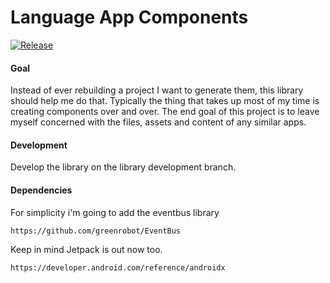 # Language App Components

[![Release](https://jitpack.io/v/JordanDysart/language-app-components.svg)](https://jitpack.io/#JordanDysart/language-app-components)

#### Goal

Instead of ever rebuilding a project I want to generate them, this library should help me do that.
Typically the thing that takes up most of my time is creating components over and over. The end goal
of this project is to leave myself concerned with the files, assets and content of any similar apps.

#### Development

Develop the library on the library development branch.

#### Dependencies

For simplicity i'm going to add the eventbus library

`https://github.com/greenrobot/EventBus`

Keep in mind Jetpack is out now too. 

`https://developer.android.com/reference/androidx`
